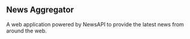 ## News Aggregator 

A web application powered by NewsAPI to provide the latest news from around the web.

